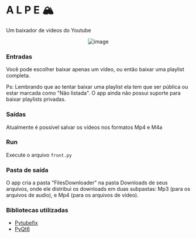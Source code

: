 # A L P E 🏔️

Um baixador de videos do Youtube

<div align="center">

![image](https://github.com/user-attachments/assets/fd796a39-c13b-4feb-95f4-1bb50f6e0a6c)

</div>



### Entradas
Você pode escolher baixar apenas um vídeo, ou então baixar uma playlist completa.

Ps: Lembrando que ao tentar baixar uma playlist ela tem que ser pública ou estar marcada como "Não listada". O app ainda não possui suporte para baixar playlists privadas.

### Saídas
Atualmente é possível salvar os vídeos nos formatos Mp4 e M4a

### Run
Execute o arquivo `front.py`

### Pasta de saída
O app cria a pasta "FilesDownloader" na pasta Downloads de seus arquivos, onde ele distribui os downloads em duas subpastas: Mp3 (para os arquivos de audio), e Mp4 (para os arquivos de vídeo).

### Bibliotecas utilizadas
- [Pytubefix](https://pytubefix.readthedocs.io/en/latest/)
- [PyQt6](https://doc.qt.io/qtforpython-6/)
